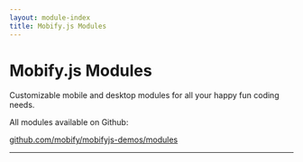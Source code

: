 ```yaml
---
layout: module-index
title: Mobify.js Modules
---
```


# Mobify.js Modules

Customizable mobile and desktop modules for all your happy fun coding needs.

All modules available on Github:

[github.com/mobify/mobifyjs-demos/modules](https://github.com/mobify/mobifyjs-demos/modules)

----

